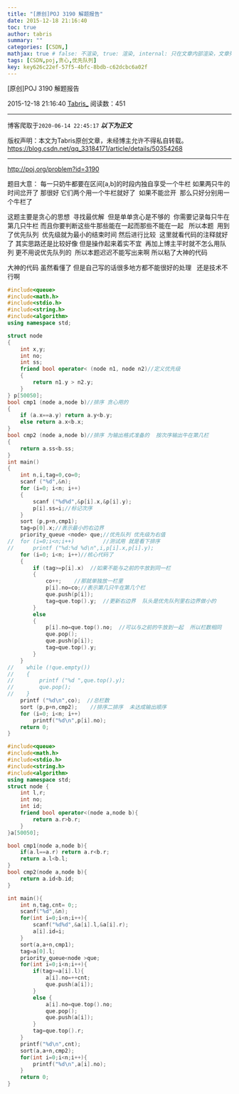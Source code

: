 ```yaml
---
title: "[原创]POJ 3190 解题报告"
date: 2015-12-18 21:16:40
toc: true
author: tabris
summary: ""
categories: [CSDN,]
mathjax: true # false: 不渲染, true: 渲染, internal: 只在文章内部渲染，文章列表中不渲染
tags: [CSDN,poj,贪心,优先队列]
key: key626c22ef-57f5-4bfc-8bdb-c62dcbc6a02f
---
```


[原创]POJ 3190 解题报告

2015-12-18 21:16:40  [Tabris_](https://me.csdn.net/qq_33184171) 阅读数：451

---

博客爬取于`2020-06-14 22:45:17`
***以下为正文***

版权声明：本文为Tabris原创文章，未经博主允许不得私自转载。
https://blog.csdn.net/qq_33184171/article/details/50354268

<!-- more -->

---


http://poj.org/problem?id=3190



题目大意： 每一只奶牛都要在区间[a,b]的时段内独自享受一个牛栏 如果两只牛的时间岔开了
那很好 它们两个用一个牛栏就好了  如果不能岔开  那么只好分别用一个牛栏了

这题主要是贪心的思想  寻找最优解  但是单单贪心是不够的  你需要记录每只牛在第几只牛栏
而且你要判断这些牛那些能在一起而那些不能在一起   所以本题  用到了优先队列  优先级就为最小的结束时间
然后进行比较  这里就看代码的注释就好了
其实思路还是比较好像 但是操作起来着实不宜  再加上博主平时就不怎么用队列 更不用说优先队列的  所以本题迟迟不能写出来啊 所以粘了大神的代码

大神的代码 虽然看懂了 但是自己写的话很多地方都不能很好的处理   还是技术不行啊




 
 
```cpp
#include<queue>
#include<math.h>
#include<stdio.h>
#include<string.h>
#include<algorithm>
using namespace std;
```


 
```cpp
struct node
{
    int x,y;
    int no;
    int ss;
    friend bool operator< (node n1, node n2)//定义优先级
    {
        return n1.y > n2.y;
    }
} p[50050];
bool cmp1 (node a,node b)//排序 贪心用的
{
    if (a.x==a.y) return a.y<b.y;
    else return a.x<b.x;
}
bool cmp2 (node a,node b)//排序 为输出格式准备的  按次序输出牛在第几栏
{
    return a.ss<b.ss;
}
int main()
{
    int n,i,tag=0,co=0;
    scanf ("%d",&n);
    for (i=0; i<n; i++)
    {
        scanf ("%d%d",&p[i].x,&p[i].y);
        p[i].ss=i;//标记次序
    }
    sort (p,p+n,cmp1);
    tag=p[0].x;//表示最小的右边界
    priority_queue <node> que;//优先队列 优先级为右值
//  for (i=0;i<n;i++)         //测试用 就是看下排序
//      printf ("%d:%d %d\n",i,p[i].x,p[i].y);
    for (i=0; i<n; i++)//核心代码了
    {
        if (tag>=p[i].x)  //如果不能与之前的牛放到同一栏
        {
            co++;    //那就单独放一栏里
            p[i].no=co;//表示第几只牛在第几个栏
            que.push(p[i]);
            tag=que.top().y;  //更新右边界  队头是优先队列里右边界做小的
        }
        else
        {
            p[i].no=que.top().no;  //可以与之前的牛放到一起  所以栏数相同
            que.pop();
            que.push(p[i]);
            tag=que.top().y;
        }
    }
//    while (!que.empty())
//    {
//        printf ("%d ",que.top().y);
//        que.pop();
//    }
    printf ("%d\n",co);  //总栏数
    sort (p,p+n,cmp2);    //排序二排序  未达成输出顺序
    for (i=0; i<n; i++)
        printf("%d\n",p[i].no);
    return 0;
}
```








 
```cpp
#include<queue>
#include<math.h>
#include<stdio.h>
#include<string.h>
#include<algorithm>
using namespace std;
struct node {
    int l,r;
    int no;
    int id;
    friend bool operator<(node a,node b){
        return a.r>b.r;
    }
}a[50050];

bool cmp1(node a,node b){
    if(a.l==a.r) return a.r<b.r;
    return a.l<b.l;
}
bool cmp2(node a,node b){
    return a.id<b.id;
}

int main(){
    int n,tag,cnt= 0;;
    scanf("%d",&n);
    for(int i=0;i<n;i++){
        scanf("%d%d",&a[i].l,&a[i].r);
        a[i].id=i;
    }
    sort(a,a+n,cmp1);
    tag=a[0].l;
    priority_queue<node >que;
    for(int i=0;i<n;i++){
        if(tag>=a[i].l){
            a[i].no=++cnt;
            que.push(a[i]);
        }
        else {
            a[i].no=que.top().no;
            que.pop();
            que.push(a[i]);
        }
        tag=que.top().r;
    }
    printf("%d\n",cnt);
    sort(a,a+n,cmp2);
    for(int i=0;i<n;i++){
        printf("%d\n",a[i].no);
    }
    return 0;
}
```
